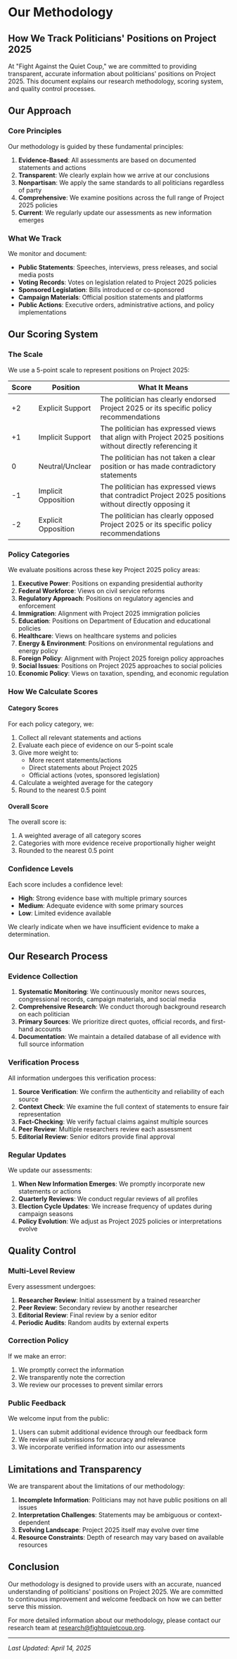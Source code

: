 # Our Methodology

## How We Track Politicians' Positions on Project 2025

At "Fight Against the Quiet Coup," we are committed to providing transparent, accurate information about politicians' positions on Project 2025. This document explains our research methodology, scoring system, and quality control processes.

## Our Approach

### Core Principles

Our methodology is guided by these fundamental principles:

1. **Evidence-Based**: All assessments are based on documented statements and actions
2. **Transparent**: We clearly explain how we arrive at our conclusions
3. **Nonpartisan**: We apply the same standards to all politicians regardless of party
4. **Comprehensive**: We examine positions across the full range of Project 2025 policies
5. **Current**: We regularly update our assessments as new information emerges

### What We Track

We monitor and document:

- **Public Statements**: Speeches, interviews, press releases, and social media posts
- **Voting Records**: Votes on legislation related to Project 2025 policies
- **Sponsored Legislation**: Bills introduced or co-sponsored
- **Campaign Materials**: Official position statements and platforms
- **Public Actions**: Executive orders, administrative actions, and policy implementations

## Our Scoring System

### The Scale

We use a 5-point scale to represent positions on Project 2025:

| Score | Position | What It Means |
|-------|----------|---------------|
| +2 | Explicit Support | The politician has clearly endorsed Project 2025 or its specific policy recommendations |
| +1 | Implicit Support | The politician has expressed views that align with Project 2025 positions without directly referencing it |
| 0 | Neutral/Unclear | The politician has not taken a clear position or has made contradictory statements |
| -1 | Implicit Opposition | The politician has expressed views that contradict Project 2025 positions without directly opposing it |
| -2 | Explicit Opposition | The politician has clearly opposed Project 2025 or its specific policy recommendations |

### Policy Categories

We evaluate positions across these key Project 2025 policy areas:

1. **Executive Power**: Positions on expanding presidential authority
2. **Federal Workforce**: Views on civil service reforms
3. **Regulatory Approach**: Positions on regulatory agencies and enforcement
4. **Immigration**: Alignment with Project 2025 immigration policies
5. **Education**: Positions on Department of Education and educational policies
6. **Healthcare**: Views on healthcare systems and policies
7. **Energy & Environment**: Positions on environmental regulations and energy policy
8. **Foreign Policy**: Alignment with Project 2025 foreign policy approaches
9. **Social Issues**: Positions on Project 2025 approaches to social policies
10. **Economic Policy**: Views on taxation, spending, and economic regulation

### How We Calculate Scores

#### Category Scores

For each policy category, we:

1. Collect all relevant statements and actions
2. Evaluate each piece of evidence on our 5-point scale
3. Give more weight to:
   - More recent statements/actions
   - Direct statements about Project 2025
   - Official actions (votes, sponsored legislation)
4. Calculate a weighted average for the category
5. Round to the nearest 0.5 point

#### Overall Score

The overall score is:

1. A weighted average of all category scores
2. Categories with more evidence receive proportionally higher weight
3. Rounded to the nearest 0.5 point

### Confidence Levels

Each score includes a confidence level:

- **High**: Strong evidence base with multiple primary sources
- **Medium**: Adequate evidence with some primary sources
- **Low**: Limited evidence available

We clearly indicate when we have insufficient evidence to make a determination.

## Our Research Process

### Evidence Collection

1. **Systematic Monitoring**: We continuously monitor news sources, congressional records, campaign materials, and social media
2. **Comprehensive Research**: We conduct thorough background research on each politician
3. **Primary Sources**: We prioritize direct quotes, official records, and first-hand accounts
4. **Documentation**: We maintain a detailed database of all evidence with full source information

### Verification Process

All information undergoes this verification process:

1. **Source Verification**: We confirm the authenticity and reliability of each source
2. **Context Check**: We examine the full context of statements to ensure fair representation
3. **Fact-Checking**: We verify factual claims against multiple sources
4. **Peer Review**: Multiple researchers review each assessment
5. **Editorial Review**: Senior editors provide final approval

### Regular Updates

We update our assessments:

1. **When New Information Emerges**: We promptly incorporate new statements or actions
2. **Quarterly Reviews**: We conduct regular reviews of all profiles
3. **Election Cycle Updates**: We increase frequency of updates during campaign seasons
4. **Policy Evolution**: We adjust as Project 2025 policies or interpretations evolve

## Quality Control

### Multi-Level Review

Every assessment undergoes:

1. **Researcher Review**: Initial assessment by a trained researcher
2. **Peer Review**: Secondary review by another researcher
3. **Editorial Review**: Final review by a senior editor
4. **Periodic Audits**: Random audits by external experts

### Correction Policy

If we make an error:

1. We promptly correct the information
2. We transparently note the correction
3. We review our processes to prevent similar errors

### Public Feedback

We welcome input from the public:

1. Users can submit additional evidence through our feedback form
2. We review all submissions for accuracy and relevance
3. We incorporate verified information into our assessments

## Limitations and Transparency

We are transparent about the limitations of our methodology:

1. **Incomplete Information**: Politicians may not have public positions on all issues
2. **Interpretation Challenges**: Statements may be ambiguous or context-dependent
3. **Evolving Landscape**: Project 2025 itself may evolve over time
4. **Resource Constraints**: Depth of research may vary based on available resources

## Conclusion

Our methodology is designed to provide users with an accurate, nuanced understanding of politicians' positions on Project 2025. We are committed to continuous improvement and welcome feedback on how we can better serve this mission.

For more detailed information about our methodology, please contact our research team at research@fightquietcoup.org.

---

*Last Updated: April 14, 2025*
